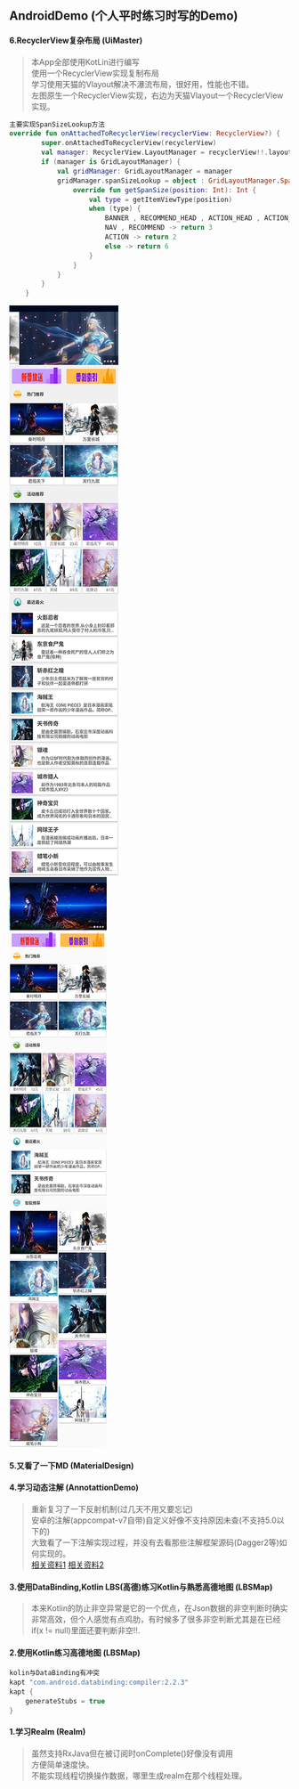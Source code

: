 ## AndroidDemo (个人平时练习时写的Demo)

#### 6.RecyclerView复杂布局 (UiMaster)
> 本App全部使用KotLin进行编写<br/>
> 使用一个RecyclerView实现复制布局 <br/>
> 学习使用天猫的Vlayout解决不瀑流布局，很好用，性能也不错。 <br/>
> 左图原生一个RecyclerView实现，右边为天猫Vlayout一个RecyclerView实现。<br/>
```kotlin
主要实现SpanSizeLookup方法
override fun onAttachedToRecyclerView(recyclerView: RecyclerView?) {
        super.onAttachedToRecyclerView(recyclerView)
        val manager: RecyclerView.LayoutManager = recyclerView!!.layoutManager
        if (manager is GridLayoutManager) {
            val gridManager: GridLayoutManager = manager
            gridManager.spanSizeLookup = object : GridLayoutManager.SpanSizeLookup() {
                override fun getSpanSize(position: Int): Int {
                    val type = getItemViewType(position)
                    when (type) {
                        BANNER , RECOMMEND_HEAD , ACTION_HEAD , ACTION_HEAD , LIST_HEAD , LIST-> return 6
                        NAV , RECOMMEND -> return 3
                        ACTION -> return 2
                        else -> return 6
                    }
                }
            }
        }
    }
```
![image](https://github.com/mochixuan/170220AndroidDemo/blob/master/Android-Demo/UiMaster/img/img1.jpg)		
![image](https://github.com/mochixuan/170220AndroidDemo/blob/master/Android-Demo/UiMaster/img/img2.jpg)

#### 5.又看了一下MD	(MaterialDesign)

#### 4.学习动态注解	(AnnotattionDemo)
> 重新复习了一下反射机制(过几天不用又要忘记) <br/>
> 安卓的注解(appcompat-v7自带)自定义好像不支持原因未查(不支持5.0以下的) <br/>
> 大致看了一下注解实现过程，并没有去看那些注解框架源码(Dagger2等)如何实现的。<br/>
> [相关资料1](http://blog.csdn.net/wzgiceman/article/details/53483665)	 [相关资料2](http://www.cnblogs.com/whoislcj/category/845938.html)

####  3.使用DataBinding,Kotlin LBS(高德)练习Kotlin与熟悉高德地图	(LBSMap) 
> 本来Kotlin的防止非空异常是它的一个优点，在Json数据的非空判断时确实非常高效，但个人感觉有点鸡肋，有时候多了很多非空判断尤其是在已经if(x != null)里面还要判断非空!!.

####  2.使用Kotlin练习高德地图	(LBSMap)
``` java
kolin与DataBinding有冲突  
kapt "com.android.databinding:compiler:2.2.3"
kapt {
	generateStubs = true
}
```

#### 1.学习Realm	(Realm)
> 虽然支持RxJava但在被订阅时onComplete()好像没有调用 <br/>
> 方便简单速度快。<br/>
> 不能实现线程切换操作数据，哪里生成realm在那个线程处理。<br/>




